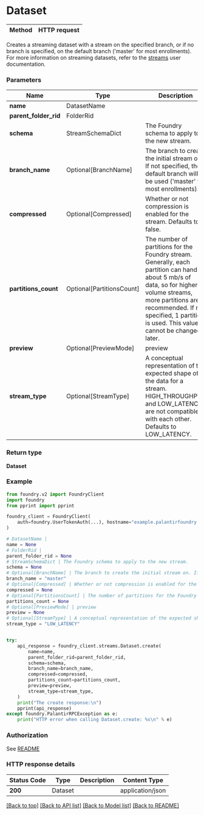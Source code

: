 # Dataset

Method | HTTP request |
------------- | ------------- |

Creates a streaming dataset with a stream on the specified branch, or if no branch is specified, on the
default branch ('master' for most enrollments). For more information on streaming datasets, refer to the
[streams](/docs/foundry/data-integration/streams/) user documentation.


### Parameters

Name | Type | Description  | Notes |
------------- | ------------- | ------------- | ------------- |
**name** | DatasetName |  |  |
**parent_folder_rid** | FolderRid |  |  |
**schema** | StreamSchemaDict | The Foundry schema to apply to the new stream.  |  |
**branch_name** | Optional[BranchName] | The branch to create the initial stream on. If not specified, the default branch will be used ('master' for most enrollments).  | [optional] |
**compressed** | Optional[Compressed] | Whether or not compression is enabled for the stream. Defaults to false.  | [optional] |
**partitions_count** | Optional[PartitionsCount] | The number of partitions for the Foundry stream.  Generally, each partition can handle about 5 mb/s of data, so for higher volume streams, more partitions are recommended.  If not specified, 1 partition is used.  This value cannot be changed later.  | [optional] |
**preview** | Optional[PreviewMode] | preview | [optional] |
**stream_type** | Optional[StreamType] | A conceptual representation of the expected shape of the data for a stream. HIGH_THROUGHPUT and LOW_LATENCY are not compatible with each other. Defaults to LOW_LATENCY.  | [optional] |

### Return type
**Dataset**

### Example

```python
from foundry.v2 import FoundryClient
import foundry
from pprint import pprint

foundry_client = FoundryClient(
    auth=foundry.UserTokenAuth(...), hostname="example.palantirfoundry.com"
)

# DatasetName |
name = None
# FolderRid |
parent_folder_rid = None
# StreamSchemaDict | The Foundry schema to apply to the new stream.
schema = None
# Optional[BranchName] | The branch to create the initial stream on. If not specified, the default branch will be used ('master' for most enrollments).
branch_name = "master"
# Optional[Compressed] | Whether or not compression is enabled for the stream. Defaults to false.
compressed = None
# Optional[PartitionsCount] | The number of partitions for the Foundry stream.  Generally, each partition can handle about 5 mb/s of data, so for higher volume streams, more partitions are recommended.  If not specified, 1 partition is used.  This value cannot be changed later.
partitions_count = None
# Optional[PreviewMode] | preview
preview = None
# Optional[StreamType] | A conceptual representation of the expected shape of the data for a stream. HIGH_THROUGHPUT and LOW_LATENCY are not compatible with each other. Defaults to LOW_LATENCY.
stream_type = "LOW_LATENCY"


try:
    api_response = foundry_client.streams.Dataset.create(
        name=name,
        parent_folder_rid=parent_folder_rid,
        schema=schema,
        branch_name=branch_name,
        compressed=compressed,
        partitions_count=partitions_count,
        preview=preview,
        stream_type=stream_type,
    )
    print("The create response:\n")
    pprint(api_response)
except foundry.PalantirRPCException as e:
    print("HTTP error when calling Dataset.create: %s\n" % e)

```



### Authorization

See [README](../../../README.md#authorization)

### HTTP response details
| Status Code | Type        | Description | Content Type |
|-------------|-------------|-------------|------------------|
**200** | Dataset  |  | application/json |

[[Back to top]](#) [[Back to API list]](../../../README.md#apis-v2-link) [[Back to Model list]](../../../README.md#models-v2-link) [[Back to README]](../../../README.md)


